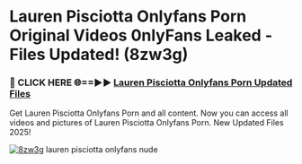 # Lauren Pisciotta Onlyfans Porn Original Videos 0nlyFans Leaked - Files Updated! (8zw3g)

<h3>🔴 CLICK HERE 🌐==►► <a href="https://tinyurl.com/2jnfzry5" rel="nofollow">Lauren Pisciotta Onlyfans Porn Updated Files</a></h3>

Get Lauren Pisciotta Onlyfans Porn and all content. Now you can access all videos and pictures of Lauren Pisciotta Onlyfans Porn. New Updated Files 2025!

[![8zw3g](https://i.imgur.com/GyGTBgg.gif)](https://tinyurl.com/2jnfzry5)
lauren pisciotta onlyfans nude